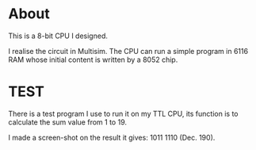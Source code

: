 About
=====
This is a 8-bit CPU I designed.

I realise the circuit in Multisim. The CPU can run a simple program in 6116 RAM whose initial content is written by a 8052 chip.

TEST
====
There is a test program I use to run it on my TTL CPU, its function is to calculate the sum value from 1 to 19. 

I made a screen-shot on the result it gives: 1011 1110 (Dec. 190).
